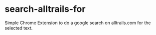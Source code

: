 # search-alltrails-for
Simple Chrome Extension to do a google search on alltrails.com for the selected text.
